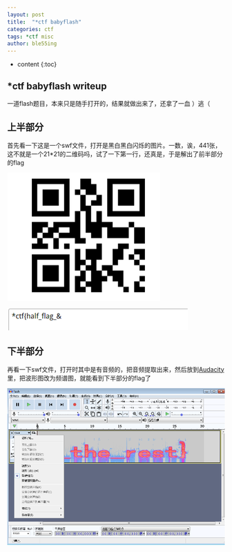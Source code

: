 ```yaml
---
layout: post
title:  "*ctf babyflash"
categories: ctf
tags: *ctf misc
author: ble55ing
---
```


* content
{:toc}

## *ctf babyflash writeup

一道flash题目，本来只是随手打开的，结果就做出来了，还拿了一血 ）逃（

## 上半部分

首先看一下这是一个swf文件，打开是黑白黑白闪烁的图片。一数，诶，441张，这不就是一个21*21的二维码吗，试了一下第一行，还真是，于是解出了前半部分的flag

![](https://raw.githubusercontent.com/ble55ing/PicGo/master/qrcode8.png)

![](https://raw.githubusercontent.com/ble55ing/PicGo/master/qian4.png)

## 下半部分

再看一下swf文件，打开时其中是有音频的，把音频提取出来，然后放到[Audacity](https://www.audacityteam.org/) 里，把波形图改为频谱图，就能看到下半部分的flag了

![](https://raw.githubusercontent.com/ble55ing/PicGo/master/rst9.png)



